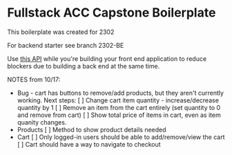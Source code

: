 # Fullstack ACC Capstone Boilerplate

This boilerplate was created for 2302

For backend starter see branch 2302-BE

Use [this API](https://fakestoreapi.com/) while you're building your front end application to reduce blockers due to building a back end at the same time.


NOTES from 10/17: 
- Bug - cart has buttons to remove/add products, but they aren't currently working. 
Next steps: 
    [ ] Change cart item quantity - increase/decrease quantity by 1
    [ ] Remove an item from the cart entirely (set quantity to 0 and remove from cart)
    [ ] Show total price of items in cart, even as item quanity changes.
- Products 
    [ ] Method to show product details needed 
- Cart 
    [ ] Only logged-in users should be able to add/remove/view the cart 
    [ ] Cart should have a way to navigate to checkout 

